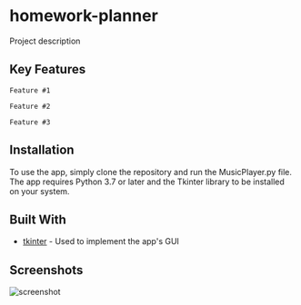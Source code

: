 # homework-planner

Project description

## Key Features

	Feature #1
	
	Feature #2

	Feature #3

## Installation

To use the app, simply clone the repository and run the MusicPlayer.py file. The app requires Python 3.7 or later and the Tkinter library to be installed on your system.

## Built With

* [tkinter](https://docs.python.org/3/library/tkinter.html) - Used to implement the app's GUI

## Screenshots

![screenshot](https://user-images.githubusercontent.com/59984623/236860733-4d8d0b7f-7095-4da9-8b6f-7c4ef41a4ad9.PNG)
